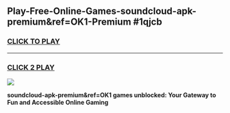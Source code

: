 
## Play-Free-Online-Games-soundcloud-apk-premium&ref=OK1-Premium #1qjcb
<h3>
<a href="https://premium.freeplayer.one?title=soundcloud-apk-premium&ref=OK1&ref=8M">CLICK TO PLAY</a></h3>
<hr>

<h3>
<a href="https://premium.freeplayer.one?title=soundcloud-apk-premium&ref=OK1&ref=8M">CLICK 2 PLAY</a>
  
</h3>

<a href="https://premium.freeplayer.one?title=soundcloud-apk-premium&ref=OK1&ref=8M"><img src="https://clearcache.store/games.png"></a>


**soundcloud-apk-premium&ref=OK1 games unblocked: Your Gateway to Fun and Accessible Online Gaming**
